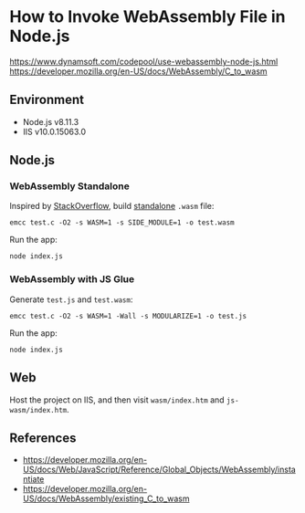 # How to Invoke WebAssembly File in Node.js
https://www.dynamsoft.com/codepool/use-webassembly-node-js.html
https://developer.mozilla.org/en-US/docs/WebAssembly/C_to_wasm 

## Environment
* Node.js v8.11.3
* IIS v10.0.15063.0

## Node.js
### WebAssembly Standalone
Inspired by [StackOverflow](https://stackoverflow.com/questions/45295339/can-i-somehow-build-webassembly-code-without-the-emscripten-glue), build [standalone](https://github.com/kripken/emscripten/wiki/WebAssembly-Standalone) `.wasm` file:

```
emcc test.c -O2 -s WASM=1 -s SIDE_MODULE=1 -o test.wasm
```

Run the app:

```
node index.js
```

### WebAssembly with JS Glue
Generate `test.js` and `test.wasm`:

```
emcc test.c -O2 -s WASM=1 -Wall -s MODULARIZE=1 -o test.js
```

Run the app:

```
node index.js
```


## Web
Host the project on IIS, and then visit `wasm/index.htm` and `js-wasm/index.htm`.

## References
- https://developer.mozilla.org/en-US/docs/Web/JavaScript/Reference/Global_Objects/WebAssembly/instantiate
- https://developer.mozilla.org/en-US/docs/WebAssembly/existing_C_to_wasm
